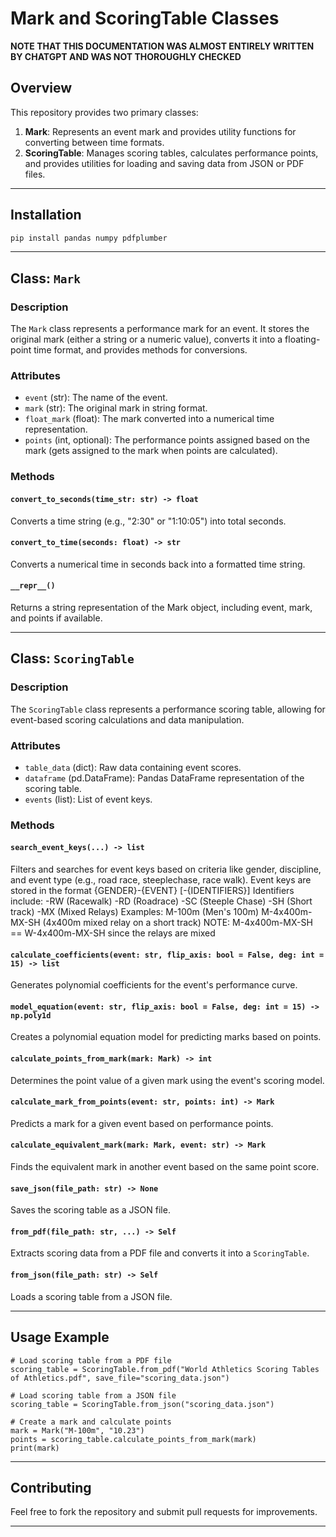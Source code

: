# Mark and ScoringTable Classes


**NOTE THAT THIS DOCUMENTATION WAS ALMOST ENTIRELY WRITTEN BY CHATGPT AND WAS NOT THOROUGHLY CHECKED**


## Overview
This repository provides two primary classes:
1. **Mark**: Represents an event mark and provides utility functions for converting between time formats.
2. **ScoringTable**: Manages scoring tables, calculates performance points, and provides utilities for loading and saving data from JSON or PDF files.

---

## Installation
```bash
pip install pandas numpy pdfplumber
```

---

## Class: `Mark`
### Description
The `Mark` class represents a performance mark for an event. It stores the original mark (either a string or a numeric value), converts it into a floating-point time format, and provides methods for conversions.

### Attributes
- `event` (str): The name of the event.
- `mark` (str): The original mark in string format.
- `float_mark` (float): The mark converted into a numerical time representation.
- `points` (int, optional): The performance points assigned based on the mark (gets assigned to the mark when points are calculated).

### Methods
#### `convert_to_seconds(time_str: str) -> float`
Converts a time string (e.g., "2:30" or "1:10:05") into total seconds.

#### `convert_to_time(seconds: float) -> str`
Converts a numerical time in seconds back into a formatted time string.

#### `__repr__()`
Returns a string representation of the Mark object, including event, mark, and points if available.

---

## Class: `ScoringTable`
### Description
The `ScoringTable` class represents a performance scoring table, allowing for event-based scoring calculations and data manipulation.

### Attributes
- `table_data` (dict): Raw data containing event scores.
- `dataframe` (pd.DataFrame): Pandas DataFrame representation of the scoring table.
- `events` (list): List of event keys.

### Methods
#### `search_event_keys(...) -> list`
Filters and searches for event keys based on criteria like gender, discipline, and event type (e.g., road race, steeplechase, race walk).
Event keys are stored in the format {GENDER}-{EVENT} [-{IDENTIFIERS}]
Identifiers include: -RW (Racewalk) -RD (Roadrace) -SC (Steeple Chase) -SH (Short track) -MX (Mixed Relays)
Examples: 
M-100m (Men's 100m)
M-4x400m-MX-SH (4x400m mixed relay on a short track) NOTE: M-4x400m-MX-SH == W-4x400m-MX-SH since the relays are mixed

#### `calculate_coefficients(event: str, flip_axis: bool = False, deg: int = 15) -> list`
Generates polynomial coefficients for the event's performance curve.

#### `model_equation(event: str, flip_axis: bool = False, deg: int = 15) -> np.poly1d`
Creates a polynomial equation model for predicting marks based on points.

#### `calculate_points_from_mark(mark: Mark) -> int`
Determines the point value of a given mark using the event's scoring model.

#### `calculate_mark_from_points(event: str, points: int) -> Mark`
Predicts a mark for a given event based on performance points.

#### `calculate_equivalent_mark(mark: Mark, event: str) -> Mark`
Finds the equivalent mark in another event based on the same point score.

#### `save_json(file_path: str) -> None`
Saves the scoring table as a JSON file.

#### `from_pdf(file_path: str, ...) -> Self`
Extracts scoring data from a PDF file and converts it into a `ScoringTable`.

#### `from_json(file_path: str) -> Self`
Loads a scoring table from a JSON file.

---

## Usage Example
```
# Load scoring table from a PDF file
scoring_table = ScoringTable.from_pdf("World Athletics Scoring Tables of Athletics.pdf", save_file="scoring_data.json")

# Load scoring table from a JSON file
scoring_table = ScoringTable.from_json("scoring_data.json")

# Create a mark and calculate points
mark = Mark("M-100m", "10.23")
points = scoring_table.calculate_points_from_mark(mark)
print(mark)
```

---

## Contributing
Feel free to fork the repository and submit pull requests for improvements.

---
